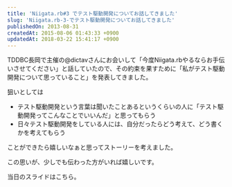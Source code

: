 ```yaml
---
title: 'Niigata.rb#3 でテスト駆動開発についてお話してきました'
slug: 'Niigata.rb-3-でテスト駆動開発についてお話してきました'
publishedOn: 2013-08-31
createdAt: 2015-08-06 01:43:33 +0900
updatedAt: 2018-03-22 15:41:17 +0900
---
```

TDDBC長岡で主催の@dictavさんにお会いして「今度Niigata.rbやるならお手伝いさせてください」と話していたので、その約束を果すために「私がテスト駆動開発について思っていること」を発表してきました。

狙いとしては

- テスト駆動開発という言葉は聞いたことあるというくらいの人に「テスト駆動開発ってこんなことでいいんだ」と思ってもらう
- 日々テスト駆動開発をしている人には、自分だったらどう考えて、どう書くかを考えてもらう

ことができたら嬉しいなぁと思ってストーリーを考えました。

この思いが、少しでも伝わった方がいれば嬉しいです。

当日のスライドはこちら。

  <script async class="speakerdeck-embed" data-id="09f1cef0f42a0130ebf7527d21c7b7a3" data-ratio="1.33333333333333" src="//speakerdeck.com/assets/embed.js"></script>
